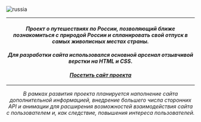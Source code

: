 <p align="center">

![russia](https://i.postimg.cc/bvpZ8HFh/Russia.jpg)

</p>

---

#### <p align="center"><i><b>Проект о путешествиях по России, позволяющий ближе познакомиться с природой России и спланировать свой отпуск в самых живописных местах страны.</b></i></p>

#### <p align="center"><i><b>Для разработки сайта использовался основной арсенал отзывчивой верстки на HTML и CSS.</b></i></p>

#### <p align="center"><i><b>[Посетить сайт проекта](https://sun-rhythms.github.io/russian-travel-bootcamp/)</b></i></p>

---

<p align="center"><i>В рамках развития проекта планируется наполнение сайта  дополнительной информацией, внедрение большего числа сторонних API и анимации для расширения возможностей взаимодействия сайта с пользователем и, как следствие, повышения интереса пользователей.</i></p>
